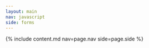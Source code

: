 ```yaml
---
layout: main
nav: javascript
side: forms
---
```

{% include content.md nav=page.nav side=page.side %}